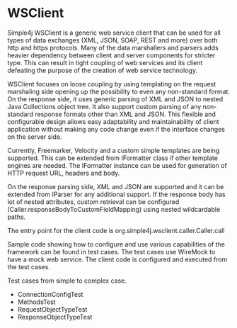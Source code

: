 # WSClient

Simple4j WSClient is a generic web service client that can be used for all types of data exchanges (XML, JSON, SOAP, REST and more) over both http and https protocols.
Many of the data marshallers and parsers adds heavier dependency between client and server components for stricter type.
This can result in tight coupling of web services and its client defeating the purpose of the creation of web service technology.

WSClient focuses on loose coupling by using templating on the request marshaling side opening up the possibility to even any non-standard format. On the response side, it uses generic parsing of XML and JSON to nested Java Collections object tree. It also support custom parsing of any non-standard response formats other than XML and JSON.
This flexible and configurable design allows easy adaptability and maintainability of client application without making any code change even if the interface changes on the server side.

Currently, Freemarker, Velocity and a custom simple templates are being supported. This can be extended from IFormatter class if other template engines are needed. The IFormatter instance can be used for generation of HTTP request URL, headers and body.

On the response parsing side, XML and JSON are supported and it can be extended from IParser for any additional support. If the response body has lot of nested attributes, custom retrieval can be configured (Caller.responseBodyToCustomFieldMapping) using nested wildcardable paths.

The entry point for the client code is org.simple4j.wsclient.caller.Caller.call

Sample code showing how to configure and use various capabilities of the framework can be found in test cases. The test cases use WireMock to have a mock web service. The client code is configured and executed from the test cases.

Test cases from simple to complex case.
* ConnectionConfigTest
* MethodsTest
* RequestObjectTypeTest
* ResponseObjectTypeTest
